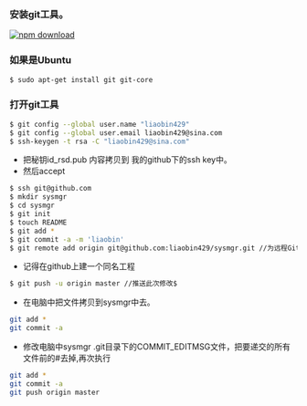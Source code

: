### 安装git工具。

[![npm download](http://code.google.com/p/msysgit/downloads/list)](http://code.google.com/p/msysgit/downloads/list)


### 如果是Ubuntu
```bash
$ sudo apt-get install git git-core
```

### 打开git工具
```bash
$ git config --global user.name "liaobin429" 
$ git config --global user.email liaobin429@sina.com
$ ssh-keygen -t rsa -C "liaobin429@sina.com"
```

* 把秘钥id_rsd.pub 内容拷贝到 我的github下的ssh key中。
* 然后accept
```bash
$ ssh git@github.com
$ mkdir sysmgr
$ cd sysmgr
$ git init
$ touch README
$ git add *
$ git commit -a -m 'liaobin'
$ git remote add origin git@github.com:liaobin429/sysmgr.git //为远程Git更名为origin 
```

* 记得在github上建一个同名工程
```bash
$ git push -u origin master //推送此次修改$
```

* 在电脑中把文件拷贝到sysmgr中去。
```bash
git add * 
git commit -a
```

* 修改电脑中sysmgr .git目录下的COMMIT_EDITMSG文件，把要递交的所有文件前的#去掉,再次执行
```bash
git add *
git commit -a
git push origin master
```
